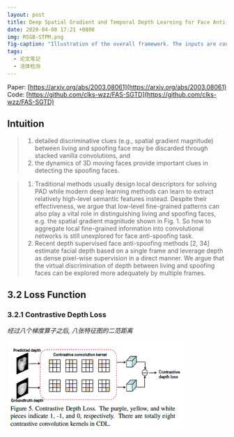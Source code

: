 ```yaml
---
layout: post
title: Deep Spatial Gradient and Temporal Depth Learning for Face Anti-spoofing
date: 2020-04-08 17:21 +0800
img: RSGB-STPM.png
fig-caption: "Illustration of the overall framework. The inputs are consecutive frames with a fixed interval. Each frame is processed by cascaded RSGB with a shared backbone which generates a corresponding coarse depth map. The number in RSGB cubes denotes the output channel number of RSGB. STPM is plugged between frames for estimating the temporal depth, which is used for refining the corresponding coarse depth map. The framework works well by learning with the overall loss functions."
tags:
  - 论文笔记
  - 活体检测
---
```


Paper: [https://arxiv.org/abs/2003.08061](https://arxiv.org/abs/2003.08061)  
Code: [https://github.com/clks-wzz/FAS-SGTD](https://github.com/clks-wzz/FAS-SGTD)

## Intuition

> 1) detailed discriminative clues (e.g., spatial gradient magnitude)  between living and spoofing face may be discarded through stacked vanilla convolutions, and   
> 2) the dynamics  of 3D moving faces provide important clues in detecting  the spoofing faces.

> 1. Traditional methods usually design local descriptors for solving PAD while modern deep learning methods can learn to extract relatively high-level semantic features instead. Despite their effectiveness, we argue that low-level fine-grained patterns can also play a vital role in distinguishing living and spoofing faces, e.g. the spatial gradient magnitude shown in Fig. 1. So how to aggregate local fine-grained information into convolutional networks is still unexplored for face anti-spoofing task. 
> 2. Recent depth supervised face anti-spoofing methods [2, 34] estimate facial depth based on a single frame and leverage depth as dense pixel-wise supervision in a direct manner. We argue that the virtual discrimination of depth between living and spoofing faces can be explored more adequately by multiple frames.

## 3.2 Loss Function

### 3.2.1 Contrastive Depth Loss

*经过八个梯度算子之后, 八张特征图的二范距离*

![](/assets/img/CDL.png)
